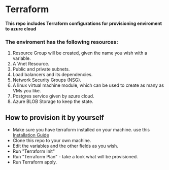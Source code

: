 # Terraform
 **This repo includes Terraform configurations for provisioning enviroment to azure cloud**
 
 ### The enviroment has the following resources:
 1. Resource Group will be created, given the name you wish with a variable.
 2. A Vnet Resource.
 3. Public and private subnets.
 4. Load balancers and its dependencies.
 5. Network Security Groups (NSG).
 6. A linux virtual machine module, which can be used to create as many as VMs you like.
 7. Postgres service given by azure cloud.
 8. Azure BLOB Storage to keep the state.

## How to provision it by yourself
* Make sure you have terraform installed on your machine. use this [Installation Guide](https://learn.hashicorp.com/tutorials/terraform/install-cli?in=terraform/aws-get-started)
* Clone this repo to your own machine.
* Edit the variables and the other fields as you wish.
* Run "Terraform Init"
* Run "Terraform Plan" - take a look what will be provisioned.
* Run Terraform apply.
